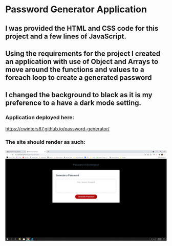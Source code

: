 # Password Generator Application

## I was provided the HTML and CSS code for this project and a few lines of JavaScript. 
## Using the requirements for the project I created an application with use of Object and Arrays to move around the functions and values to a foreach loop to create a generated password
## I changed the background to black as it is my preference to a have a dark mode setting.

### Application deployed here:
https://cwinters87.github.io/password-generator/

### The site should render as such:

![passwordgenerator](./assets/images/passwordgen.png)



